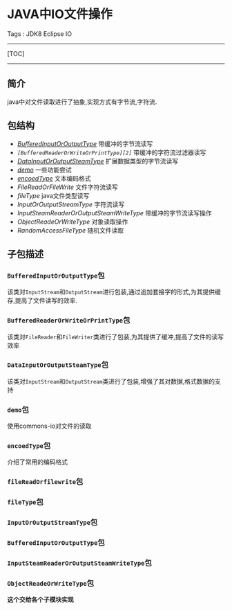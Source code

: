 # JAVA中IO文件操作

Tags : JDK8 Eclipse IO

---

[TOC]

---

## 简介

java中对文件读取进行了抽象,实现方式有字节流,字符流.


## 包结构

* *[BufferedInputOrOutputType][1]*                 带缓冲的字节流读写
* *`[BufferedReaderOrWriteOrPrintType][2]`*    带缓冲的字符流过滤器读写
* *[DataInputOrOutputSteamType][3]*             扩展数据类型的字节流读写
* *[demo][4]*                                                    一些功能尝试
* *[encoedType][5]*                                          文本编码格式
* *FileReadOrFileWrite*                                文件字符流读写
* *fileType*                                                 java文件类型读写
* *InputOrOutputStreamType*                   字符流读写
* *InputSteamReaderOrOutputSteamWriteType*        带缓冲的字节流读写操作
* *ObjectReadeOrWriteType*                    对象读取操作
*  *RandomAccessFileType*                      随机文件读取

## 子包描述
### `BufferedInputOrOutputType`包

该类对`InputStream`和`OutputStream`进行包装,通过追加套接字的形式,为其提供缓存,提高了文件读写的效率.

### `BufferedReaderOrWriteOrPrintType`包

该类对`FileReader`和`FileWriter`类进行了包装,为其提供了缓冲,提高了文件的读写效率

### `DataInputOrOutputSteamType`包

该类对`InputStream`和`OutputStream`类进行了包装,增强了其对数据,格式数据的支持

### `demo`包

使用commons-io对文件的读取

### `encoedType`包

介绍了常用的编码格式

### `fileReadOrfilewrite`包



### `fileType`包
### `InputOrOutputStreamType`包
### `BufferedInputOrOutputType`包
### `InputSteamReaderOrOutputSteamWriteType`包
### `ObjectReadeOrWriteType`包
**这个交给各个子模块实现**


  [1]: https://github.com/jionjion/JAVA_WorkSpace/tree/master/JavaBase/bin/fileReadOrWrite/BufferedInputOrOutputType
  [2]: https://github.com/jionjion/JAVA_WorkSpace/tree/master/JavaBase/bin/fileReadOrWrite/BufferedReaderOrWriteOrPrintType
  [3]: https://github.com/jionjion/JAVA_WorkSpace/tree/master/JavaBase/bin/fileReadOrWrite/DataInputOrOutputSteamType
  [4]: https://github.com/jionjion/JAVA_WorkSpace/tree/master/JavaBase/bin/fileReadOrWrite/demo
  [5]: https://github.com/jionjion/JAVA_WorkSpace/tree/master/JavaBase/bin/fileReadOrWrite/encoedType